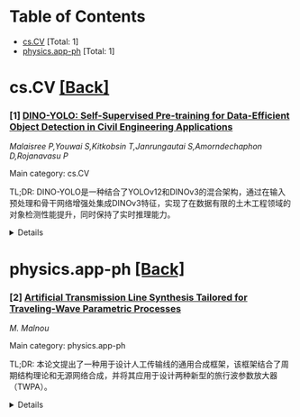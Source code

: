 <div id=toc></div>

# Table of Contents

- [cs.CV](#cs.CV) [Total: 1]
- [physics.app-ph](#physics.app-ph) [Total: 1]


<div id='cs.CV'></div>

# cs.CV [[Back]](#toc)

### [1] [DINO-YOLO: Self-Supervised Pre-training for Data-Efficient Object Detection in Civil Engineering Applications](https://arxiv.org/abs/2510.25140)
*Malaisree P,Youwai S,Kitkobsin T,Janrungautai S,Amorndechaphon D,Rojanavasu P*

Main category: cs.CV

TL;DR: DINO-YOLO是一种结合了YOLOv12和DINOv3的混合架构，通过在输入预处理和骨干网络增强处集成DINOv3特征，实现了在数据有限的土木工程领域的对象检测性能提升，同时保持了实时推理能力。


<details>
  <summary>Details</summary>
Motivation: 土木工程应用中的对象检测受限于专业领域内标注数据的不足。

Method: 将DINOv3的特征集成到YOLOv12架构的两个位置：输入预处理（P0）和中骨干增强（P3），形成DINO-YOLO混合架构。

Result: 在隧道裂缝检测、施工安全帽检测和KITTI数据集上分别取得了12.4%、13.7%和88.6%的性能提升，同时保持了30-47 FPS的实时推理能力。消融实验表明，中等规模的YOLO架构结合P0P3集成在55.77% mAP@0.5时达到最优，而小规模架构需要三重集成（53.63% mAP@0.5）。推理开销增加了2-4倍，但仍可接受。

Conclusion: DINO-YOLO在数据量小于10K的土木工程数据集上达到了最先进的性能，同时保持了计算效率，为数据受限环境下的施工安全监控和基础设施检测提供了实用的解决方案。

Abstract: Object detection in civil engineering applications is constrained by limited
annotated data in specialized domains. We introduce DINO-YOLO, a hybrid
architecture combining YOLOv12 with DINOv3 self-supervised vision transformers
for data-efficient detection. DINOv3 features are strategically integrated at
two locations: input preprocessing (P0) and mid-backbone enhancement (P3).
Experimental validation demonstrates substantial improvements: Tunnel Segment
Crack detection (648 images) achieves 12.4% improvement, Construction PPE (1K
images) gains 13.7%, and KITTI (7K images) shows 88.6% improvement, while
maintaining real-time inference (30-47 FPS). Systematic ablation across five
YOLO scales and nine DINOv3 variants reveals that Medium-scale architectures
achieve optimal performance with DualP0P3 integration (55.77% mAP@0.5), while
Small-scale requires Triple Integration (53.63%). The 2-4x inference overhead
(21-33ms versus 8-16ms baseline) remains acceptable for field deployment on
NVIDIA RTX 5090. DINO-YOLO establishes state-of-the-art performance for civil
engineering datasets (<10K images) while preserving computational efficiency,
providing practical solutions for construction safety monitoring and
infrastructure inspection in data-constrained environments.

</details>


<div id='physics.app-ph'></div>

# physics.app-ph [[Back]](#toc)

### [2] [Artificial Transmission Line Synthesis Tailored for Traveling-Wave Parametric Processes](https://arxiv.org/abs/2510.24753)
*M. Malnou*

Main category: physics.app-ph

TL;DR: 本论文提出了一种用于设计人工传输线的通用合成框架，该框架结合了周期结构理论和无源网络合成，并将其应用于设计两种新型的旅行波参数放大器（TWPA）。


<details>
  <summary>Details</summary>
Motivation: 目前缺乏系统的人工传输线（TWPA 的基础）设计方法。

Method: 该方法结合了周期加载合成（通过对独立于频率的组件进行空间调制）和滤波器合成（通过对空间均匀的组件引入频率依赖的响应）。在设计用于参数过程的传输线时，会加入非线性元件（通常是超导电路中的非线性电感），并确保相互作用的频率之间的能量和动量守恒。

Result: 基于该框架，设计了一种具有新颖相位匹配结构的新型动力电感 TWPA，以及一种利用左右手（ambidextrous）传输线的反向泵浦约瑟夫森 TWPA。

Conclusion: 所提出的合成框架为设计人工传输线和 TWPA 提供了一种系统的方法，并成功应用于两种新型 TWPA 的设计。

Abstract: Artificial transmission lines built with lumped-element inductors and
capacitors form the backbone of broadband, nearly quantum-limited
traveling-wave parametric amplifiers (TWPAs). However, systematic design
methods for TWPAs, and more generally artificial transmission lines, are
lacking. Here, I develop a general synthesis framework for lossless artificial
transmission lines by borrowing from periodic structure theory and passive
network synthesis. These complementary approaches divide the design space:
periodic loading synthesis employs spatial modulation of frequency-independent
components, while filter synthesis employs frequency-dependent responses in
spatially-uniform components. When tailoring transmission lines for parametric
processes, nonlinear elements are added, typically nonlinear inductances in
superconducting circuits, while ensuring energy and momentum conservation
between interacting tones. Applying this framework, I design a kinetic
inductance TWPA with a novel phase-matching architecture, and a backward-pumped
Josephson TWPA exploiting an ambidextrous i.e., right-left-handed transmission
line.

</details>
